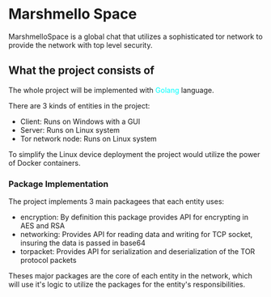 # Marshmello Space
MarshmelloSpace is a global chat that utilizes a sophisticated tor network to provide the network with top level security.


## What the project consists of

The whole project will be implemented with <span  style="color:aqua">Golang</span> language. 

There are 3 kinds of entities in the project:
- Client: Runs on Windows with a GUI 
- Server: Runs on Linux system 
- Tor network node: Runs on Linux system

To simplify the Linux device deployment the project would utilize the power of Docker containers.

### Package Implementation
The project implements 3 main packagees that each entity uses:
- encryption: By definition this package provides API for encrypting in AES and RSA
- networking: Provides API for reading data and writing for TCP socket, insuring the data is passed in base64
- torpacket: Provides API for serialization and deserialization of the TOR protocol packets

Theses major packages are the core of each entity in the network, which will use it's logic to utilize the packages for the entity's responsibilities.